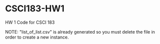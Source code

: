 # CSCI183-HW1
HW 1 Code for CSCI 183


NOTE: "list_of_list.csv" is already generated so you must delete the file in order to create a new instance.
